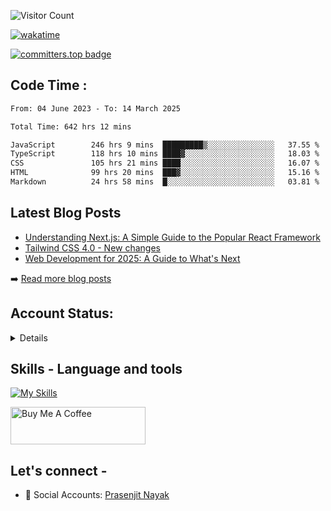 <div>

![Visitor Count](https://profile-counter.glitch.me/StarKnightt/count.svg)



[![wakatime](https://wakatime.com/badge/user/d27d27da-dc32-4c1b-a703-f654f4050105.svg)](https://wakatime.com/@d27d27da-dc32-4c1b-a703-f654f405010)

[![committers.top badge](https://user-badge.committers.top/india/StarKnightt.svg)](https://user-badge.committers.top/india/StarKnightt)

</div>  

## Code Time : 
<!--START_SECTION:waka-->

```txt
From: 04 June 2023 - To: 14 March 2025

Total Time: 642 hrs 12 mins

JavaScript        246 hrs 9 mins  █████████▒░░░░░░░░░░░░░░░   37.55 %
TypeScript        118 hrs 10 mins ████▓░░░░░░░░░░░░░░░░░░░░   18.03 %
CSS               105 hrs 21 mins ████░░░░░░░░░░░░░░░░░░░░░   16.07 %
HTML              99 hrs 20 mins  ███▓░░░░░░░░░░░░░░░░░░░░░   15.16 %
Markdown          24 hrs 58 mins  █░░░░░░░░░░░░░░░░░░░░░░░░   03.81 %
```

<!--END_SECTION:waka-->

## Latest Blog Posts
<!-- BLOG-POSTS:START -->
- [Understanding Next.js: A Simple Guide to the Popular React Framework](https://github.com/StarKnightt/prasendev/blog/next-js-workflow)
- [Tailwind CSS 4.0 - New changes](https://github.com/StarKnightt/prasendev/blog/tailwindcss-4.0)
- [Web Development for 2025: A Guide to What's Next](https://github.com/StarKnightt/prasendev/blog/web-development-2025)

➡️ [Read more blog posts](https://prasen.dev/blog)
<!-- BLOG-POSTS:END -->

## Account Status:
<details>
  
[![StarKnightt's GitHub | Stats](https://stats.quira.sh/StarKnightt/github?theme=dark)](https://quira.sh?utm_source=widgets&utm_campaign=StarKnightt)

</details>

## Skills - Language and tools
[![My Skills](https://skillicons.dev/icons?i=react,html,css,javascript,nodejs,expressjs,mongo,typescript,next,tailwind,pug,git,github,vscode,linux,discord&theme=light)](https://skillicons.dev)
<!--social stats -->

<a href="https://www.buymeacoffee.com/prasen" target="_blank"><img src="https://cdn.buymeacoffee.com/buttons/v2/default-yellow.png" alt="Buy Me A Coffee" style="height: 60px !important;width: 216px !important;" ></a>

## Let's connect -
- 💼 Social Accounts: [Prasenjit Nayak](https://prasen.dev) <br>

<!-- End of the README files :) --!>
